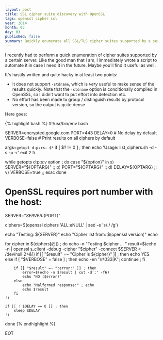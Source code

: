 ```yaml
---
layout: post
title: SSL cipher suite discovery with OpenSSL
tags: openssl cipher ssl
year: 2014
month: 03
day: 03
published: false
summary: Quickly enumerate all SSL/TLS cipher suites supported by a server.
---
```

I recently had to perform a quick enumeration of cipher suites supported by a certain
server. Like the good man that I am, I immediately wrote a script to automate it in case I
need it in the future. Maybe you'll find it useful as well.

It's hastily written and quite hacky in at least two points:

* It does not support `-stdname`, which is _very_ useful to make sense of the results
  quickly. Note that the `-stdname` option is conditionally compiled in OpenSSL, so I
  didn't want to put effort into detection etc.
* No effort has been made to group / distinguish results by protocol version, so the
  output is quite dense

Here goes:

{% highlight bash %}
#!/usr/bin/env bash

SERVER=encrypted.google.com
PORT=443
DELAY=0 # No delay by default
VERBOSE=false # Print results on all ciphers by default

args=`getopt d:p:rs: $*`
if [ $? != 0 ] ; then
        echo 'Usage: list_ciphers.sh -d <delay> -s <server> -p <port> -r'
        exit 2
fi

while getopts d:p:s:v option ; do
        case "${option}" in
                s) SERVER="${OPTARG}" ;;
                p) PORT="${OPTARG}" ;;
                d) DELAY=${OPTARG} ;;
                v) VERBOSE=true ;;
        esac
done

# OpenSSL requires port number with the host:
SERVER="${SERVER}:${PORT}"

ciphers=$(openssl ciphers 'ALL:eNULL' | sed -e 's/:/ /g')

echo "Testing: ${SERVER}"
echo "Cipher list from: $(openssl version)"
echo

for cipher in ${ciphers[@]} ; do
    echo -n "Testing $cipher ... "
    result=$(echo -n | openssl s_client -debug -cipher "$cipher" -connect $SERVER < /dev/null 2>&1)
    if [[ "$result" =~ "Cipher is ${cipher}" ]] ; then
        echo YES
    else
        if [ "$VERBOSE" = false ] ; then echo -en "\r\033[K"; continue ; fi
    
        if [[ "$result" =~ ":error:" ]] ; then
            error=$(echo -n $result | cut -d':' -f6)
            echo "NO ($error)"
        else
            echo "Malformed response:" ; echo
            echo $result
        fi
    fi
    
    if [[ ! $DELAY == 0 ]] ; then
        sleep $DELAY
    fi
done
{% endhighlight %}

EOT

